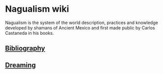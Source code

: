 # Nagualism wiki

Nagualism is the system of the world description, practices and knowledge developed by shamans of Ancient Mexico and first made public by Carlos Castaneda in his books.

## [Bibliography](books/README.md)

## [Dreaming](dreaming/README.md)
